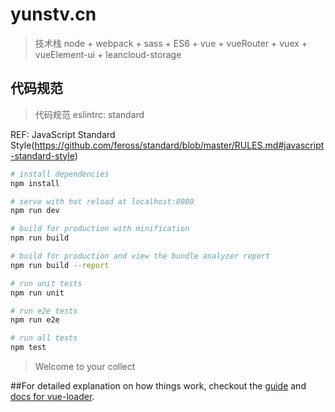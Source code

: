 # yunstv.cn

> 技术栈 node + webpack + sass + ES6 + vue + vueRouter + vuex + vueElement-ui + leancloud-storage

## 代码规范

> 代码规范 eslintrc: standard

REF: JavaScript Standard Style(https://github.com/feross/standard/blob/master/RULES.md#javascript-standard-style)

``` bash
# install dependencies
npm install

# serve with hot reload at localhost:8080
npm run dev

# build for production with minification
npm run build

# build for production and view the bundle analyzer report
npm run build --report

# run unit tests
npm run unit

# run e2e tests
npm run e2e

# run all tests
npm test
```
> Welcome to your collect

##For detailed explanation on how things work, checkout the [guide](http://vuejs-templates.github.io/webpack/) and [docs for vue-loader](http://vuejs.github.io/vue-loader).
